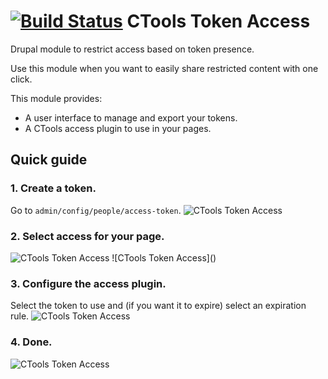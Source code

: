 [![Build Status](https://travis-ci.org/mateu-aguilo-bosch/ctools_token_access.svg?branch=7.x-1.x)](https://travis-ci.org/mateu-aguilo-bosch/ctools_token_access)
CTools Token Access
===================

Drupal module to restrict access based on token presence.

Use this module when you want to easily share restricted content with one click. 

This module provides:
  - A user interface to manage and export your tokens.
  - A CTools access plugin to use in your pages.

## Quick guide
### 1. Create a token.
Go to `admin/config/people/access-token`.
![CTools Token Access](https://drupal.org/files/token-list.png)

### 2. Select access for your page.
<img src="https://drupal.org/files/select-access.png" alt="CTools Token Access" />
![CTools Token Access]()

### 3. Configure the access plugin.
Select the token to use and (if you want it to expire) select an expiration rule.
![CTools Token Access](https://drupal.org/files/cta-configure_0.png)

### 4. Done.
![CTools Token Access](https://drupal.org/files/cta-summary.png)
